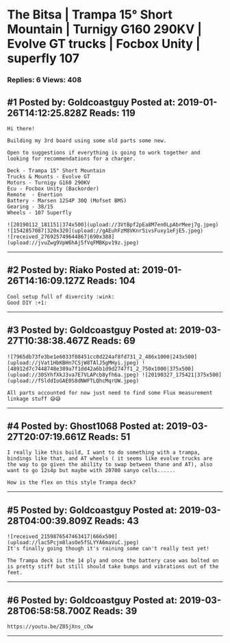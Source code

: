 # The Bitsa &#124; Trampa 15° Short Mountain &#124; Turnigy G160 290KV &#124; Evolve GT trucks &#124; Focbox Unity &#124; superfly 107

### Replies: 6 Views: 408

## \#1 Posted by: Goldcoastguy Posted at: 2019-01-26T14:12:25.828Z Reads: 119

```
Hi there!

Building my 3rd board using some old parts some new.

Open to suggestions if everything is going to work together and looking for recommendations for a charger.

Deck - Trampa 15° Short Mountain
Trucks & Mounts - Evolve GT 
Motors - Turnigy G160 290KV 
Ecu - Focbox Unity (Backorder)
Remote  - Enertion
Battery - Marsen 12S4P 30Q (Mofset BMS)
Gearing - 38/15
Wheels - 107 Superfly

![20190112_181151|374x500](upload://3VtBpf2pEa8M7en0LpAbrMeej7g.jpeg) 
![1542857087|320x320](upload://gAEuhFzM8VKnr5ivsFuxy1eFjE5.jpeg) 
![received_276925749644867|690x388](upload://jvuZwg9VpW6hAj5fVqFMBKpv19z.jpeg)
```

---
## \#2 Posted by: Riako Posted at: 2019-01-26T14:16:09.127Z Reads: 104

```
Cool setup full of divercity :wink: 
Good DIY :+1:
```

---
## \#3 Posted by: Goldcoastguy Posted at: 2019-03-27T10:38:38.467Z Reads: 69

```
![7965db73fe3be1e6033f08451cc0d224af8fd731_2_486x1000|243x500](upload://jVat1HbKBHn7CSjW8TAlJ5gMHyi.jpeg) ![48912d7c7448748e389a7f1dd42a6b1d9d2747f1_2_750x1000|375x500](upload://30SYhfXkJ3va7E7VLAPcb8yfh6a.jpeg) ![20190327_175421|375x500](upload://fSlddIoGAE0S8dNWFTLQhcMqrUW.jpeg) 

All parts accounted for now just need to find some Flux measurement linkage stuff 😅😅
```

---
## \#4 Posted by: Ghost1068 Posted at: 2019-03-27T20:07:19.661Z Reads: 51

```
I really like this build, I want to do something with a trampa, bindings like that, and AT wheels ( it seems like evolve trucks are the way to go given the ability to swap between thane and AT), also want to go 12s4p but maybe with 20700 sanyo cells......

How is the flex on this style Trampa deck?
```

---
## \#5 Posted by: Goldcoastguy Posted at: 2019-03-28T04:00:39.809Z Reads: 43

```
![received_2159876547463417|666x500](upload://lac5Pcjm8lasOe5fSLYYA6maVuC.jpeg) 
It's finally going though it's raining some can't really test yet! 

The Trampa deck is the 14 ply and once the battery case was bolted on is pretty stiff but still should take bumps and vibrations out of the feet.
```

---
## \#6 Posted by: Goldcoastguy Posted at: 2019-03-28T06:58:58.700Z Reads: 39

```
https://youtu.be/Z85jXns_cOw
```

---
